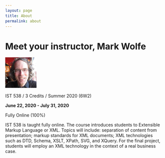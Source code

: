 ```yaml
---
layout: page
title: About
permalink: about
---
```


# Meet your instructor, Mark Wolfe

![Instructor](/assets/instructor_wolfe.jpg)

IST 538 / 3 Credits / Summer 2020 (6W2)

**June 22, 2020 - July 31, 2020**

Fully Online (100%)

IST 538 is taught fully online. The course introduces students to Extensible Markup Language or XML. Topics will include: separation of content from presentation; markup standards for XML documents; XML technologies such as DTD, Schema, XSLT, XPath, SVG, and XQuery. For the final project, students will employ an XML technology in the context of a real business case. 



